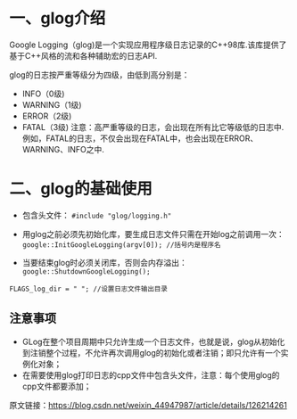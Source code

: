 # 一、glog介绍
Google Logging（glog)是一个实现应用程序级日志记录的C++98库.该库提供了基于C++风格的流和各种辅助宏的日志API.

glog的日志按严重等级分为四级，由低到高分别是：

- INFO（0级)
- WARNING（1级)
- ERROR（2级)
- FATAL（3级)
注意：高严重等级的日志，会出现在所有比它等级低的日志中.
例如，FATAL的日志，不仅会出现在FATAL中，也会出现在ERROR、WARNING、INFO之中.

# 二、glog的基础使用
- 包含头文件：
`#include "glog/logging.h"`

- 用glog之前必须先初始化库，要生成日志文件只需在开始log之前调用一次：
`google::InitGoogleLogging(argv[0]); //括号内是程序名`

- 当要结束glog时必须关闭库，否则会内存溢出：
`google::ShutdownGoogleLogging();`

`FLAGS_log_dir = " "; //设置日志文件输出目录`

## 注意事项
- GLog在整个项目周期中只允许生成一个日志文件，也就是说，glog从初始化到注销整个过程，不允许再次调用glog的初始化或者注销；即只允许有一个实例化对象；
- 在需要使用glog打印日志的cpp文件中包含头文件，注意：每个使用glog的cpp文件都要添加；

原文链接：https://blog.csdn.net/weixin_44947987/article/details/126214261